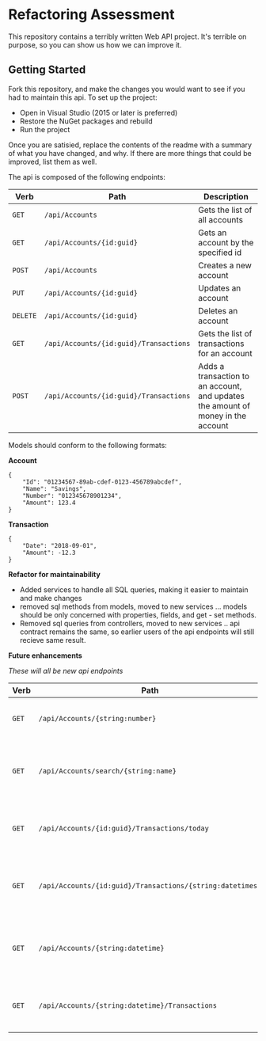 # Refactoring Assessment

This repository contains a terribly written Web API project. It's terrible on purpose, so you can show us how we can improve it.

## Getting Started

Fork this repository, and make the changes you would want to see if you had to maintain this api. To set up the project:

 - Open in Visual Studio (2015 or later is preferred)
 - Restore the NuGet packages and rebuild
 - Run the project
 
 Once you are satisied, replace the contents of the readme with a summary of what you have changed, and why. If there are more things that could be improved, list them as well.

The api is composed of the following endpoints:

| Verb     | Path                                   | Description
|----------|----------------------------------------|--------------------------------------------------------
| `GET`    | `/api/Accounts`                        | Gets the list of all accounts
| `GET`    | `/api/Accounts/{id:guid}`              | Gets an account by the specified id
| `POST`   | `/api/Accounts`                        | Creates a new account
| `PUT`    | `/api/Accounts/{id:guid}`              | Updates an account
| `DELETE` | `/api/Accounts/{id:guid}`              | Deletes an account
| `GET`    | `/api/Accounts/{id:guid}/Transactions` | Gets the list of transactions for an account
| `POST`   | `/api/Accounts/{id:guid}/Transactions` | Adds a transaction to an account, and updates the amount of money in the account

Models should conform to the following formats:

**Account**
```
{
    "Id": "01234567-89ab-cdef-0123-456789abcdef",
	"Name": "Savings",
	"Number": "012345678901234",
	"Amount": 123.4
}
```	

**Transaction**
```
{
    "Date": "2018-09-01",
    "Amount": -12.3
}
```

**Refactor for maintainability**

- Added services to handle all SQL queries, making it easier to maintain and make changes
- removed sql methods from models, moved to new services ... models should be only concerned with properties, fields, and get - set methods.
- Removed sql queries from controllers, moved to new services .. api contract remains the same, so earlier users of the api endpoints will still recieve same result.

**Future enhancements**

*These will all be new api endpoints*

| Verb     | Path                                                       | Description
|----------|------------------------------------------------------------|--------------------------------------------------------
| `GET`    | `/api/Accounts/{string:number}`                            | Get an account by "Account number"
| `GET`    | `/api/Accounts/search/{string:name}`                       | Get list of accounts matching a "Name" -- user search case
| `GET`    | `/api/Accounts/{id:guid}/Transactions/today`               | Get list of transactions for an account for today
| `GET`    | `/api/Accounts/{id:guid}/Transactions/{string:datetimes}`  | Get list of transactions for an account between two dates
| `GET`    | `/api/Accounts/{string:datetime}`                          | Get list of transactions for all accounts for a given date
| `GET`    | `/api/Accounts/{string:datetime}/Transactions`             | Get total balance of all accounts for a given date
